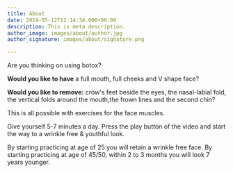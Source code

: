```yaml
---
title: About
date: 2019-05-12T12:14:34.000+06:00
description: This is meta description.
author_image: images/about/author.jpg
author_signature: images/about/signature.png

---
```

Are you thinking on using botox?

**Would you like to have** a full mouth, full cheeks and V shape face?

**Would you like to remove:** crow's feet beside the eyes, the nasal-labial fold, the vertical folds around the mouth,the frown lines and the second chin?

This is all possible with exercises for the face muscles. 

Give yourself 5-7 minutes a day. Press the play button of the video and start the way to a wrinkle free & youthful look.

By starting practicing at age of 25 you will retain a wrinkle free face. By starting practicing at age of 45/50, within 2 to 3 months you will look 7 years younger.